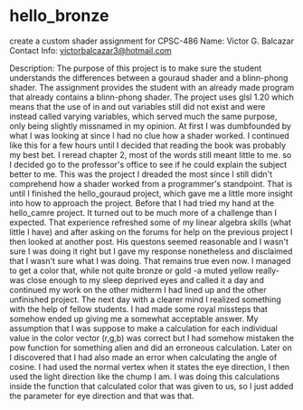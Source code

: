 # hello_bronze
create a custom shader assignment for CPSC-486
Name: Victor G. Balcazar
Contact Info: victorbalcazar3@hotmail.com

Description: The purpose of this project is to make sure the student understands the differences between a gouraud shader and a blinn-phong shader. The assignment provides the student with an already made program that already contains a blinn-phong shader.
The project uses glsl 1.20 which means that the use of in and out variables still did not exist and were instead called varying variables, which served much the same purpose, only being slightly missnamed in my opinion. 
At first I was dumbfounded by what I was looking at since I had no clue how a shader worked. I continued like this for a few hours until I decided that reading the book was probably my best bet. I reread chapter 2, most of the words still meant little to me. so I decided go to the professor's office to see if he could explain the subject better to me.
This was the project I dreaded the most since I still didn't comprehend how a shader worked from a programmer's standpoint. That is until I finished the hello_gouraud project, which gave me a little more insight into how to approach the project. Before that I had tried my hand at the hello_camre project. It turned out to be much more of a challenge than I expected. That experience refreshed some of my linear algebra skills (what little I have) and after asking on the forums for help on the previous project I then looked at another post. His questons seemed reasonable and I wasn't sure I was doing it right but I gave my response nonetheless and disclaimed that I wasn't sure what I was doing. That remains true even now. 
I managed to get a color that, while not quite bronze or gold -a muted yellow really- was close enough to my sleep deprived eyes and called it a day and continued my work on the other midterm I had lined up and the other unfinished project. The next day with a clearer mind I realized something with the help of fellow students. I had made some royal missteps that somehow ended up giving me a somewhat acceptable answer. My assumption that I was suppose to make a calculation for each individual value in the color vector (r,g,b) was correct but I had somehow mistaken the pow function for something alien and did an erroneous calculation. Later on I discovered that I had also made an error when calculating the angle of cosine. I had used the normal vertex when it states the eye direction, I then used the light direction like the chump I am. I was doing this calculations inside the function that calculated color that was given to us, so I just added the parameter for eye direction and that was that.
